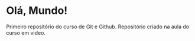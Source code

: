 # Olá, Mundo!
 Primeiro repositório do curso de  Git e Github.
 Repositório criado na aula do curso em video.

